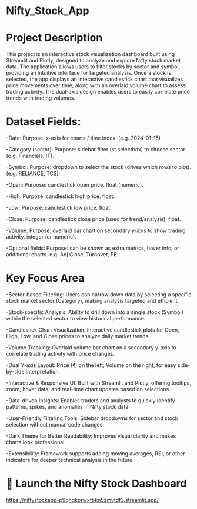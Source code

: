 # Nifty_Stock_App

# Project Description

This project is an interactive stock visualization dashboard built using Streamlit and Plotly, designed to analyze and explore Nifty stock market data. The application allows users to filter stocks by sector and symbol, providing an intuitive interface for targeted analysis. Once a stock is selected, the app displays an interactive candlestick chart that visualizes price movements over time, along with an overlaid volume chart to assess trading activity. The dual-axis design enables users to easily correlate price trends with trading volumes. 

# Dataset Fields:

-Date: Purpose: x-axis for charts / time index. (e.g. 2024-01-15)

-Category (sector): Purpose: sidebar filter (st.selectbox) to choose sector. (e.g. Financials, IT).

-Symbol: Purpose: dropdown to select the stock (drives which rows to plot). (e.g. RELIANCE, TCS).

-Open: Purpose: candlestick open price. float (numeric).

-High: Purpose: candlestick high price. float.

-Low: Purpose: candlestick low price. float.

-Close: Purpose: candlestick close price (used for trend/analysis). float.

-Volume: Purpose: overlaid bar chart on secondary y-axis to show trading activity. integer (or numeric).

-Optional fields: Purpose: can be shown as extra metrics, hover info, or additional charts. e.g. Adj Close, Turnover, PE


# Key Focus Area

-Sector-based Filtering: Users can narrow down data by selecting a specific stock market sector (Category), making analysis targeted and efficient.

-Stock-specific Analysis: Ability to drill down into a single stock (Symbol) within the selected sector to view historical performance.

-Candlestick Chart Visualization: Interactive candlestick plots for Open, High, Low, and Close prices to analyze daily market trends.

-Volume Tracking: Overlaid volume bar chart on a secondary y-axis to correlate trading activity with price changes.

-Dual Y-axis Layout: Price (₹) on the left, Volume on the right, for easy side-by-side interpretation.

-Interactive & Responsive UI: Built with Streamlit and Plotly, offering tooltips, zoom, hover data, and real-time chart updates based on selections.

-Data-driven Insights: Enables traders and analysts to quickly identify patterns, spikes, and anomalies in Nifty stock data.

-User-Friendly Filtering Tools: Sidebar dropdowns for sector and stock selection without manual code changes.

-Dark Theme for Better Readability: Improves visual clarity and makes charts look professional.

-Extensibility: Framework supports adding moving averages, RSI, or other indicators for deeper technical analysis in the future.

# 🚀 Launch the Nifty Stock Dashboard

https://niftystockapp-p9qhqkprwxfbkn5zmvtdf3.streamlit.app/
